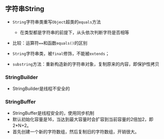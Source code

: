 
## 字符串String

- `String`字符串类重写`Object`超类的`equals`方法
    - 在类型都是字符串的前提下，从头依次判断字符是否相等

- 比较：运算符`==`和函数`equals()`的区别

- `String`字符串类，被`final`修饰，不能被`extends`；

- `substring`方法：重新构造新的字符串对象，复制原来的内容，即保护性拷贝


### StringBuilder

- StringBuilder是线程不安全的


### StringBuffer
- StringBuffer是线程安全的，使用同步机制
- 默认初始化容量是16，当达到最大容量时会扩容到当前容量的2倍加2，即2*N+2。
- 首先创建一个新的字符数组，然后复制旧的字符数组，开销很大。

